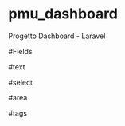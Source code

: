 # pmu_dashboard
Progetto Dashboard - Laravel


#Fields

#text
<field-text label="{Label}" field="{field}" :model="{$model}" required  />

#select
<field-select label="{Label}" field="{field}" type="relation" :model="{$model}" :values="${model2}" foreignid="{model_id}" />
<field-select label="{Label}" field="{field}" type="simple" :model="{$model}" :values="${array}" />

#area
<field-area label="{Label}" field="{field}" :model="{$model}" required  />

#tags
<field-tags label="{label}" field="{field}" :model="{$model}" :values="{$values}" required  />
